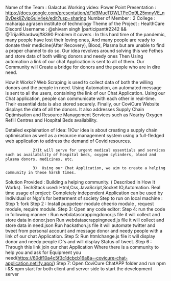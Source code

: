 Name of the Team : Galactus
Working video:
Power Point Presentation : https://docs.google.com/presentation/d/1d3MucTDWLTPeOp9L25mnyVE_nBvDekIjZvipGuIv4ek/edit?usp=sharing
Number of Member : 2
College : maharaja agrasen institute of technology
Theme of the Project : HealthCare
Discord Username : @shivam singh |participant#2242    &&  @TrijalBhardwaj#8390
Problem it covers :
                In this hard time of the pandemic, many people have lost their loving ones, And many people are ready to donate their medicine(After Recovery), Blood, Plasma but are unable to find a proper channel to do so. 
                Our idea revolves around solving this we Fethes and store data of both willing donors and needy ones Then Using automation a link of our chat Application is sent to all of them. Our Community will  Create a bridge for donors and the people who are in dire need.

How it Works?
                Web Scraping is used to collect data of both the willing donors and the people in need.
                Using Automation, an automated message is sent to all the users, containing the link of our Chat Application.
                Using our Chat application, people can communicate with each other in real-time. Their essential data is also stored securely.
                Finally, our CoviCure Website displays the data of all the donors. It also addresses Supply Chain Optimisation and Resource Management Services such as Nearby Oxygen Refill Centres and Hospital Beds availability.

Detailed explaination of Idea:
                1)Our idea is about creating a supply chain optimisation as well as a resource management system using a full-fledged web application to address the demand of Covid resources.

                2)It will serve for urgent medical essentials and services such as availability of hospital beds, oxygen cylinders, blood and plasma donors, medicines, etc.

                3)	Using our Chat Application, we aim to create a helping community in these harsh times.


Solution Provided : Building a helping community. ( Described in How It Works).
TechStack used:    Html,Css,JavaScript,Socket IO,Automation.
Real time usage of project:   Completely independent Application can be used by Individual or Ngo's for betterment of society
Step to run on local machine :
            Step 1: fork
            Step 2 : Install puppeteer module cheerio module , request module, require module.
            Step 3: Open any code editor:
            Step 4: run the code in following manner :
                    Run webdatascrappingdonor.js    file it will collect and store data in donor.json 
                    Run webdatascrappingneed.js     file it will collect and store data in need.json 
                    Run hackathon.js                file it will automate twitter and tweet from personal account and    message                             donor and needy people with a link of our chat Application.
            Step 5:  Run htmlchange.js              file it will display donor and needy people iD's and will display Status of tweet.
            Step 6 : Through this link join our chat Application Where there is a community to help you and ask for Equipment you need(https://60df10a4c5f3c1dcbcb16a8a--covicure-chat-application.netlify.app/)
            Step 7: Open CoviCure ChatAPP folder and run npm i && npm start for both client and server side to start the development server
        


